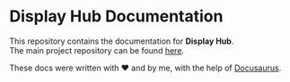 # Display Hub Documentation  

This repository contains the documentation for **Display Hub**.  
The main project repository can be found [here](https://github.com/jcari-dev/display-hub-e-ink-display-dashboard).  

These docs were written with ❤️ and by me, with the help of [Docusaurus](https://docusaurus.io/).  
